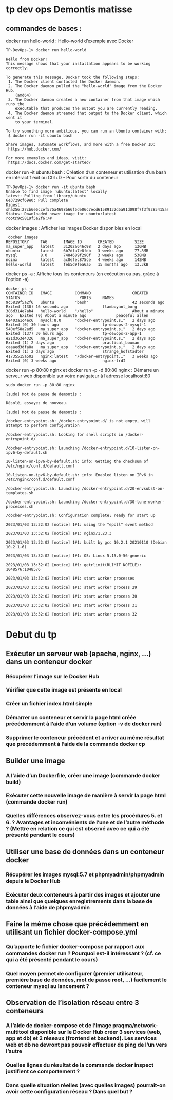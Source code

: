 # tp dev ops Demontis matisse 
## commandes de bases :
docker run hello-world : Hello-world d’exemple avec Docker
```
TP-DevOps-1> docker run hello-world

Hello from Docker!
This message shows that your installation appears to be working correctly.

To generate this message, Docker took the following steps:
 1. The Docker client contacted the Docker daemon.
 2. The Docker daemon pulled the "hello-world" image from the Docker Hub.
    (amd64)
 3. The Docker daemon created a new container from that image which runs the
    executable that produces the output you are currently reading.
 4. The Docker daemon streamed that output to the Docker client, which sent it
    to your terminal.

To try something more ambitious, you can run an Ubuntu container with:
 $ docker run -it ubuntu bash

Share images, automate workflows, and more with a free Docker ID:
 https://hub.docker.com/

For more examples and ideas, visit:
 https://docs.docker.com/get-started/
```
docker run -it ubuntu bash : Création d’un conteneur et utilisation d’un bash en interactif exit ou Ctrl+D - Pour sortir du conteneur
```
TP-DevOps-1> docker run -it ubuntu bash
Unable to find image 'ubuntu:latest' locally
latest: Pulling from library/ubuntu
6e3729cf69e0: Pull complete
Digest: sha256:27cb6e6ccef575a4698b66f5de06c7ecd61589132d5a91d098f7f3f9285415a9
Status: Downloaded newer image for ubuntu:latest
root@9c5819f5a2f6:/#
```
docker images : Afficher les images Docker disponibles en local
```
 docker images
REPOSITORY     TAG       IMAGE ID       CREATED         SIZE
ma_super_app   latest    31202a646c98   2 days ago      136MB
ubuntu         latest    6b7dfa7e8fdb   3 weeks ago     77.8MB
mysql          8.0       7484689f290f   3 weeks ago     538MB
nginx          latest    ac8efec875ce   4 weeks ago     142MB
hello-world    latest    feb5d9fea6a5   15 months ago   13.3kB
```
docker ps -a : Affiche tous les conteneurs (en exécution ou pas, grâce à l’option -a)
```
docker ps -a
CONTAINER ID   IMAGE          COMMAND                  CREATED              STATUS                          PORTS     NAMES
9c5819f5a2f6   ubuntu         "bash"                   42 seconds ago       Exited (130) 16 seconds ago               flamboyant_borg
386d314e7ab4   hello-world    "/hello"                 About a minute ago   Exited (0) About a minute ago             peaceful_allen
6e403a1c4ec6   mysql:8.0      "docker-entrypoint.s…"   2 days ago           Exited (0) 30 hours ago                   tp-devops-2-mysql-1
540ef58a2ad5   ma_super_app   "docker-entrypoint.s…"   2 days ago           Exited (137) 30 hours ago                 tp-devops-2-app-1
e21d363e4326   ma_super_app   "docker-entrypoint.s…"   2 days ago           Exited (1) 2 days ago                     practical_bouman
caaaed3dfa8a   ma_super_app   "docker-entrypoint.s…"   2 days ago           Exited (1) 2 days ago                     strange_hofstadter
41735515a502   nginx:latest   "/docker-entrypoint.…"   3 weeks ago          Exited (0) 3 weeks ago                    nginx-lrdI
```
docker run -p 80:80 nginx et docker run -p -d 80:80 nginx : Démarre un serveur web disponible sur votre navigateur à l’adresse localhost:80
```
sudo docker run -p 80:80 nginx

[sudo] Mot de passe de demontis : 

Désolé, essayez de nouveau.

[sudo] Mot de passe de demontis : 

/docker-entrypoint.sh: /docker-entrypoint.d/ is not empty, will attempt to perform configuration

/docker-entrypoint.sh: Looking for shell scripts in /docker-entrypoint.d/

/docker-entrypoint.sh: Launching /docker-entrypoint.d/10-listen-on-ipv6-by-default.sh

10-listen-on-ipv6-by-default.sh: info: Getting the checksum of /etc/nginx/conf.d/default.conf

10-listen-on-ipv6-by-default.sh: info: Enabled listen on IPv6 in /etc/nginx/conf.d/default.conf

/docker-entrypoint.sh: Launching /docker-entrypoint.d/20-envsubst-on-templates.sh

/docker-entrypoint.sh: Launching /docker-entrypoint.d/30-tune-worker-processes.sh

/docker-entrypoint.sh: Configuration complete; ready for start up

2023/01/03 13:32:02 [notice] 1#1: using the "epoll" event method

2023/01/03 13:32:02 [notice] 1#1: nginx/1.23.3

2023/01/03 13:32:02 [notice] 1#1: built by gcc 10.2.1 20210110 (Debian 10.2.1-6) 

2023/01/03 13:32:02 [notice] 1#1: OS: Linux 5.15.0-56-generic

2023/01/03 13:32:02 [notice] 1#1: getrlimit(RLIMIT_NOFILE): 1048576:1048576

2023/01/03 13:32:02 [notice] 1#1: start worker processes

2023/01/03 13:32:02 [notice] 1#1: start worker process 29

2023/01/03 13:32:02 [notice] 1#1: start worker process 30

2023/01/03 13:32:02 [notice] 1#1: start worker process 31

2023/01/03 13:32:02 [notice] 1#1: start worker process 32

```

# Debut du tp 

## Exécuter un serveur web (apache, nginx, …) dans un conteneur docker
### Récupérer l’image sur le Docker Hub
### Vérifier que cette image est présente en local
### Créer un fichier index.html simple
### Démarrer un conteneur et servir la page html créée précédemment à l’aide d’un volume (option -v de docker run)
### Supprimer le conteneur précédent et arriver au même résultat que précédemment à l’aide de la commande docker cp
## Builder une image
### A l’aide d’un Dockerfile, créer une image (commande docker build)
### Exécuter cette nouvelle image de manière à servir la page html (commande docker run)
### Quelles différences observez-vous entre les procédures 5. et 6. ? Avantages et inconvénients de l’une et de l’autre méthode ? (Mettre en relation ce qui est observé avec ce qui a été présenté pendant le cours)
## Utiliser une base de données dans un conteneur docker
### Récupérer les images mysql:5.7 et phpmyadmin/phpmyadmin depuis le Docker Hub
### Exécuter deux conteneurs à partir des images et ajouter une table ainsi que quelques enregistrements dans la base de données à l’aide de phpmyadmin
## Faire la même chose que précédemment en utilisant un fichier docker-compose.yml
### Qu’apporte le fichier docker-compose par rapport aux commandes docker run ? Pourquoi est-il intéressant ? (cf. ce qui a été présenté pendant le cours)
### Quel moyen permet de configurer (premier utilisateur, première base de données, mot de passe root, …) facilement le conteneur mysql au lancement ?
## Observation de l’isolation réseau entre 3 conteneurs
### A l’aide de docker-compose et de l’image praqma/network-multitool disponible sur le Docker Hub créer 3 services (web, app et db) et 2 réseaux (frontend et backend). Les services web et db ne devront pas pouvoir effectuer de ping de l’un vers l’autre
### Quelles lignes du résultat de la commande docker inspect justifient ce comportement ?
### Dans quelle situation réelles (avec quelles images) pourrait-on avoir cette configuration réseau ? Dans quel but ?
